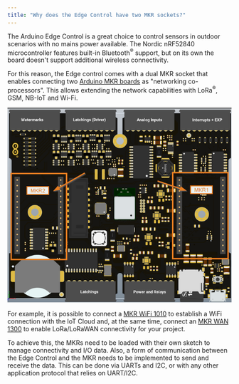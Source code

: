 ```yaml
---
title: "Why does the Edge Control have two MKR sockets?"
---
```


The Arduino Edge Control is a great choice to control sensors in outdoor scenarios with no mains power available. The Nordic nRF52840 microcontroller features built-in Bluetooth<sup>®</sup> support, but on its own the board doesn't support additional wireless connectivity.

For this reason, the Edge control comes with a dual MKR socket that enables connecting two [Arduino MKR boards](https://store.arduino.cc/arduino/mkr-family) as "networking co-processors". This allows extending the network capabilities with LoRa<sup>®</sup>, GSM, NB-IoT and Wi-Fi.

![Arduino Edge Control with Dual MKR Socket](img/edge_control_2_0.7.png)

For example, it is possible to connect a [MKR WiFi 1010](https://store.arduino.cc/arduino-mkr-wifi-1010) to establish a WiFi connection with the IoT Cloud and, at the same time, connect an [MKR WAN 1300](https://store.arduino.cc/arduino-mkr-wifi-1010) to enable LoRa/LoRaWAN connectivity for your project.

To achieve this, the MKRs need to be loaded with their own sketch to manage connectivity and I/O data. Also, a form of communication between the Edge Control and the MKR needs to be implemented to send and receive the data. This can be done via UARTs and I2C, or with any other application protocol that relies on UART/I2C.

